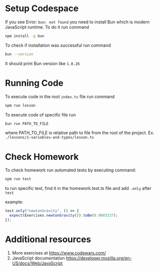 # Setup Codespace

If you see Error: `bun: not found` you need to install Bun which is modern JavaScript runtime. To do it run command

```bash
npm install -g bun
```

To check if installation was successful run command

```bash
bun --version
```

It should print Bun version like `1.0.26`

# Running Code

To execute code in the root `index.ts` file run command

```bash
npm run lesson
```

To execute code of specific file run

```bash
bun run PATH_TO_FILE
```

where PATH_TO_FILE is relative path to file from the root of the project. Ex. `./lessons/1-variables-and-types/lesson.ts`

# Check Homework

To check homework run automated tests by executing command:

```bash
npm run test
```

to run specific test, find it in the homework.test.ts file and add `.only` after `test`

example:

```ts
test.only("newtonGravity", () => {
  expect(Exercises.newtonGravity()).toBe(0.0003337);
});
```

# Additional resources

1. More exercises at https://www.codewars.com/
2. JavaScript documentation https://developer.mozilla.org/en-US/docs/Web/JavaScript
